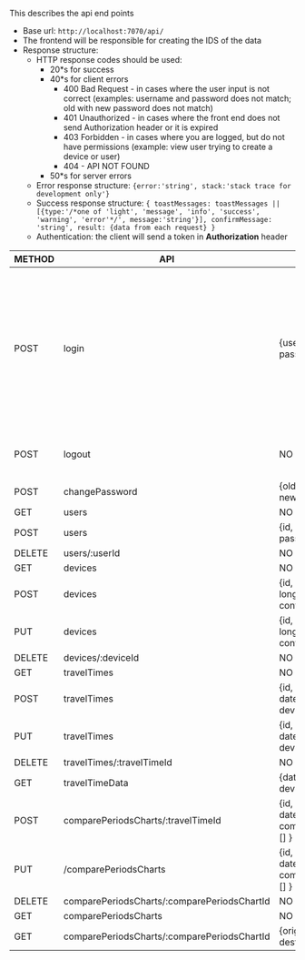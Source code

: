 This describes the api end points
 + Base url: ``http://localhost:7070/api/``
 + The frontend will be responsible for creating the IDS of the data
 + Response structure:
    + HTTP response codes should be used:
        + 20*s for success
        + 40*s for client errors
            + 400 Bad Request - in cases where the user input is not correct (examples: username and password does not match; old with new password does not match)
            + 401 Unauthorized - in cases where the front end does not send Authorization header or it is expired
            + 403 Forbidden - in cases where you are logged, but do not have permissions (example: view user trying to create a device or user)
            + 404 - API NOT FOUND
        + 50*s for server errors
    + Error response structure: ``{error:'string', stack:'stack trace for development only'}``
    + Success response structure: ```{
                                            toastMessages: toastMessages || [{type:'/*one of 'light', 'message', 'info', 'success', 'warning', 'error'*/', message:'string'}],
                                            confirmMessage: 'string',
                                            result: {data from each request}
                                        }```
    + Authentication: the client will send a token in **Authorization** header
     



|METHOD | API | PARAMS | RESPONSE | DETAILS |
|-----|--------|-------------|-----|-------------|
| POST | login | {username, password} | {token} | after successful login the backend will return token, which the frontend can parse the public part and send it on each request |
| POST | logout      | NO PARAMS | EMPTY | The front-end will erase the token |
| POST | changePassword | {oldPassword, newPassword} | EMPTY |
| GET | users | NO PARAMS | [users] |
| POST | users | {id, username, password} |  EMPTY | |
| DELETE | users/:userId | NO PARAMS | EMPTY | |
| GET | devices | NO PARAMS | [devices] |
| POST | devices | {id, name, longitude, latitude, configuratorUrl} | EMPTY | |
| PUT | devices | {id, name, longitude, latitude, configuratorUrl} | EMPTY | |
| DELETE | devices/:deviceId | NO PARAMS | EMPTY | |
| GET | travelTimes | NO PARAMS | [travelTimes] | |
| POST | travelTimes | {id, name, dateObject, devicesList } | EMPTY | |
| PUT | travelTimes | {id, name, dateObject, devicesList } | EMPTY | |
| DELETE | travelTimes/:travelTimeId | NO PARAMS | EMPTY | |
| GET | travelTimeData | {date:{}, devicePairs:[]} | [data] | |
| POST | comparePeriodsCharts/:travelTimeId | {id, name, dateRange, comareStartDates:[] } | EMPTY | |
| PUT | /comparePeriodsCharts | {id, name, dateRange, comareStartDates:[] } | EMPTY | |
| DELETE | comparePeriodsCharts/:comparePeriodsChartId | NO PARAMS | EMPTY | |
| GET | comparePeriodsCharts | NO PARAMS | [travelTimeComparePeriodsCharts] | |
| GET | comparePeriodsCharts/:comparePeriodsChartId | {origin, destination} | [data] | |
